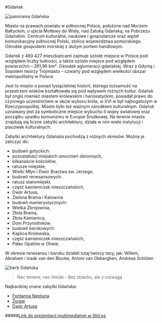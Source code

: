 #Gdańsk


![panorama Gdańska](http://upload.wikimedia.org/wikipedia/commons/thumb/a/ab/2012-08-30_pano_gdansk_sm2.jpg/1920px-2012-08-30_pano_gdansk_sm2.jpg)

Miasto na prawach powiatu w północnej Polsce, położone nad Morzem Bałtyckim, u ujścia Motławy do Wisły, nad Zatoką Gdańską, na Pobrzeżu Gdańskim. Centrum kulturalne, naukowe i gospodarcze oraz węzeł komunikacyjny północnej Polski, stolica województwa pomorskiego. Ośrodek gospodarki morskiej z dużym portem handlowym.

Gdańsk z 460 427 mieszkańcami zajmuje szóste miejsce w Polsce pod względem liczby ludności, a także szóste miejsce pod względem powierzchni – 261,96 km². Ośrodek aglomeracji gdańskiej. Wraz z Gdynią i Sopotem tworzy Trójmiasto – czwarty pod względem wielkości obszar metropolitalny w Polsce.

Jest to miasto o ponad tysiącletniej historii, którego tożsamość na przestrzeni wieków kształtowała się pod wpływem różnych kultur. Gdańsk był ongiś również miastem królewskim i hanzeatyckim, posiadał prawo do czynnego uczestnictwie w akcie wyboru króla, w XVI w był najbogatszym w Rzeczypospolitej. Miasto było też ważnym ośrodkiem kulturalnym. Gdańsk uznawany jest za symboliczne miejsce wybuchu II wojny światowej oraz początku upadku komunizmu w Europie Środkowej. Na terenie miasta znajdują się liczne zabytki architektury, działa w nim wiele instytucji i placówek kulturalnych.



Zabytki architektury Gdańska pochodzą z różnych okresów. Można je zaliczyć do:

 * budowli gotyckich:
  * pozostałości miejskich umocnień obronnych, 
  * kilkanaście kościołów, 
  * ratusze miejskie, 
  * Wielki Młyn i Dwór Bractwa św. Jerzego. 
 * budowli renesansowych: 
  * ratusz staromiejski, 
  * część kamieniczek mieszczańskich, 
  * Dwór Artusa, 
  * Zielona Brama i Katownia
 * budowli manierystycznych:
  * Wielka Zbrojownia, 
  * Złota Brama, 
  * Złota Kamienica, 
  * Dom Przyrodników.
 * budowli barokowych:
  * Kaplica Królewska, 
  * część kamieniczek mieszczańskich, 
  * Pałac Opatów w Oliwie.

W okresie renesansu i baroku działali tutaj twórcy tacy, jak: Willem, Abraham i Izaak van den Blocke, Antoni van Obberghen, Andreas Schlüter.

![herb Gdańska](http://3.bp.blogspot.com/-S9MlfBP0yU4/TmY_j7Y_xHI/AAAAAAAAQnk/0D207pR5cA8/s1600/DSC_4652.JPG)
>Nec temere, nec timide - 
>Bez strachu, ale z rozwagą


Najbardziej znane zabytki Gdańska:

 * [Fontanna Neptuna](https://github.com/pawelr/zaliczenie/blob/master/fontanna_neptuna.md)
 * [Żuraw](https://github.com/pawelr/zaliczenie/blob/master/zuraw.md)
 * [Dwór Artusa](https://github.com/pawelr/zaliczenie/blob/master/dwor_artusa.md)

#####[Link do prezentacji multimedialnej w Slid.es](http://slides.com/pawelr/gdansk)

